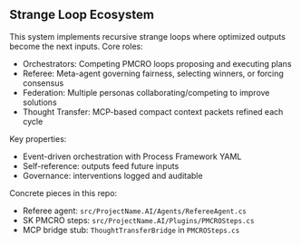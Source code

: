 ## Strange Loop Ecosystem

This system implements recursive strange loops where optimized outputs become the next inputs. Core roles:

- Orchestrators: Competing PMCRO loops proposing and executing plans
- Referee: Meta-agent governing fairness, selecting winners, or forcing consensus
- Federation: Multiple personas collaborating/competing to improve solutions
- Thought Transfer: MCP-based compact context packets refined each cycle

Key properties:
- Event-driven orchestration with Process Framework YAML
- Self-reference: outputs feed future inputs
- Governance: interventions logged and auditable

Concrete pieces in this repo:
- Referee agent: `src/ProjectName.AI/Agents/RefereeAgent.cs`
- SK PMCRO steps: `src/ProjectName.AI/Plugins/PMCROSteps.cs`
- MCP bridge stub: `ThoughtTransferBridge` in `PMCROSteps.cs`



